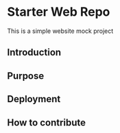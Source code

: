# Starter Web Repo

This is a simple website mock project
## Introduction

## Purpose

## Deployment

## How to contribute
